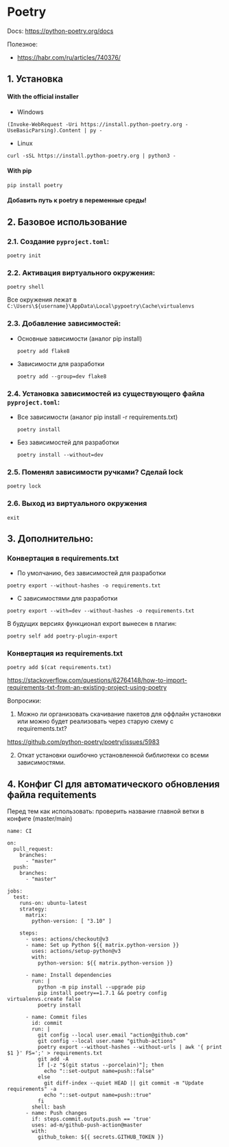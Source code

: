 Poetry
==============


Docs: https://python-poetry.org/docs

Полезное:
* https://habr.com/ru/articles/740376/

## 1. Установка

#### With the official installer
* Windows

```shell
(Invoke-WebRequest -Uri https://install.python-poetry.org -UseBasicParsing).Content | py -
```

* Linux
```shell
curl -sSL https://install.python-poetry.org | python3 -
```

#### With pip
 
`pip install poetry`

#### Добавить путь к poetry в переменные среды!

## 2. Базовое использование

### 2.1. Создание `pyproject.toml`:

```shell
poetry init
```


### 2.2. Активация виртуального окружения:
```shell
poetry shell
```

Все окружения лежат в `C:\Users\${username}\AppData\Local\pypoetry\Cache\virtualenvs`


### 2.3. Добавление зависимостей:

* Основные зависимости (аналог pip install)
    ```shell
    poetry add flake8
    ```

* Зависимости для разработки
    ```shell
    poetry add --group=dev flake8
    ```


### 2.4. Установка зависимостей из существующего файла `pyproject.toml`:

* Все зависимости (аналог pip install -r requirements.txt)
    ```shell
    poetry install
    ```

* Без зависимостей для разработки
    ```shell
    poetry install --without=dev
    ```


### 2.5. Поменял зависимости ручками? Сделай lock

```shell
poetry lock
```

### 2.6. Выход из виртуального окружения

```shell
exit
```

## 3. Дополнительно:


### Конвертация в requirements.txt
* По умолчанию, без зависимостей для разработки

```shell
poetry export --without-hashes -o requirements.txt
```

* C зависимостями для разработки

```shell
poetry export --with=dev --without-hashes -o requirements.txt
```

В будущих версиях функционал export вынесен в плагин:
```shell
poetry self add poetry-plugin-export
```


### Конвертация из requirements.txt

```shell
poetry add $(cat requirements.txt)
```
https://stackoverflow.com/questions/62764148/how-to-import-requirements-txt-from-an-existing-project-using-poetry


Вопросики:

1. Можно ли организовать скачивание пакетов для оффлайн установки или можно будет реализовать через старую схему с requirements.txt?

https://github.com/python-poetry/poetry/issues/5983

2. Откат установки ошибочно установленной библиотеки со всеми зависимостями.


## 4. Конфиг CI для автоматического обновления файла requitements
Перед тем как использовать: проверить название главной ветки в конфиге (master/main)
```
name: CI

on:
  pull_request:
    branches:
      - "master"
  push:
    branches:
      - "master"

jobs:
  test:
    runs-on: ubuntu-latest
    strategy:
      matrix:
        python-version: [ "3.10" ]

    steps:
      - uses: actions/checkout@v3
      - name: Set up Python ${{ matrix.python-version }}
        uses: actions/setup-python@v3
        with:
          python-version: ${{ matrix.python-version }}

      - name: Install dependencies
        run: |
          python -m pip install --upgrade pip
          pip install poetry==1.7.1 && poetry config virtualenvs.create false
          poetry install
  
      - name: Commit files
        id: commit
        run: |
          git config --local user.email "action@github.com"
          git config --local user.name "github-actions"
          poetry export --without-hashes --without-urls | awk '{ print $1 }' FS=';' > requirements.txt
          git add -A
          if [-z "$(git status --porcelain)"]; then
            echo "::set-output name=push::false"
          else
            git diff-index --quiet HEAD || git commit -m "Update requirements" -a
            echo "::set-output name=push::true"
          fi
        shell: bash
      - name: Push changes
        if: steps.commit.outputs.push == 'true'
        uses: ad-m/github-push-action@master
        with:
          github_token: ${{ secrets.GITHUB_TOKEN }}

```

